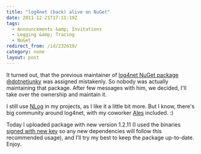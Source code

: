 ```yaml
---
title: "log4net (back) alive on NuGet"
date: 2011-12-21T17:11:19Z
tags:
  - Announcements &amp; Invitations
  - Logging &amp; Tracing
  - NuGet
redirect_from: /id/232619/
category: none
layout: post
---
```

It turned out, that the previous maintainer of [log4net NuGet package][1] [@dotnetjunky][2] was assigned mistakenly. So nobody was actually maintaining that package. After few messages with him, we decided, I'll take over the ownership and maintain it.

I still use [NLog][3] in my projects, as I like it a little bit more. But I know, there's big community around log4net, with my coworker [Ales][4] included. :)

Today I uploaded package with new version 1.2.11 (I used the binaries [signed with new key][5] so any new dependencies will follow this recommended usage), and I'll try my best to keep the package up-to-date. Enjoy.

[1]: http://nuget.org/packages/log4net
[2]: http://twitter.com/dotnetjunky
[3]: http://nlog-project.org/
[4]: http://rarous.net/
[5]: http://logging.apache.org/log4net/release/faq.html#two-snks